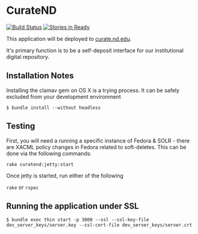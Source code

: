 # CurateND
[![Build Status](https://travis-ci.org/ndlib/curate_nd.svg?branch=master)](https://travis-ci.org/ndlib/curate_nd)
[![Stories in Ready](https://badge.waffle.io/ndlib/curate_nd.png?label=ready&title=Ready)](https://waffle.io/ndlib/curate_nd)

This application will be deployed to [curate.nd.edu](http://curate.nd.edu).

It's primary function is to be a self-deposit interface for our institutional digital repository.

## Installation Notes

Installing the clamav gem on OS X is a trying process. It can be safely excluded
from your development environment

```console
$ bundle install --without headless
```

## Testing

First, you will need a running a specific instance of Fedora & SOLR - there are
XACML policy changes in Fedora related to soft-deletes. This can be done via the
following commands:

    rake curatend:jetty:start

Once jetty is started, run either of the following

`rake` or `rspec`

## Running the application under SSL

```console
$ bundle exec thin start -p 3000 --ssl --ssl-key-file dev_server_keys/server.key --ssl-cert-file dev_server_keys/server.crt
```
